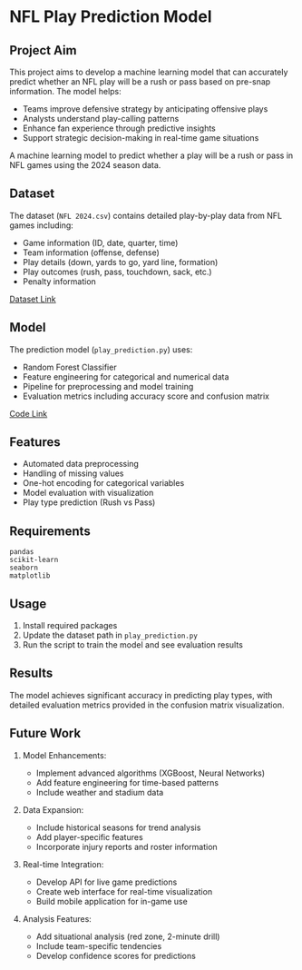 # NFL Play Prediction Model

## Project Aim
This project aims to develop a machine learning model that can accurately predict whether an NFL play will be a rush or pass based on pre-snap information. The model helps:
- Teams improve defensive strategy by anticipating offensive plays
- Analysts understand play-calling patterns
- Enhance fan experience through predictive insights
- Support strategic decision-making in real-time game situations

A machine learning model to predict whether a play will be a rush or pass in NFL games using the 2024 season data.

## Dataset

The dataset (`NFL 2024.csv`) contains detailed play-by-play data from NFL games including:
- Game information (ID, date, quarter, time)
- Team information (offense, defense)
- Play details (down, yards to go, yard line, formation)
- Play outcomes (rush, pass, touchdown, sack, etc.)
- Penalty information

[Dataset Link](https://github.com/saihemanth-codes/nfl-play-prediction/blob/main/NFL%202024.csv)

## Model

The prediction model (`play_prediction.py`) uses:
- Random Forest Classifier
- Feature engineering for categorical and numerical data
- Pipeline for preprocessing and model training
- Evaluation metrics including accuracy score and confusion matrix

[Code Link](https://github.com/saihemanth-codes/nfl-play-prediction/blob/main/play_prediction.py)

## Features

- Automated data preprocessing
- Handling of missing values
- One-hot encoding for categorical variables
- Model evaluation with visualization
- Play type prediction (Rush vs Pass)

## Requirements

```
pandas
scikit-learn
seaborn
matplotlib
```

## Usage

1. Install required packages
2. Update the dataset path in `play_prediction.py`
3. Run the script to train the model and see evaluation results

## Results

The model achieves significant accuracy in predicting play types, with detailed evaluation metrics provided in the confusion matrix visualization.


## Future Work
1. Model Enhancements:
   - Implement advanced algorithms (XGBoost, Neural Networks)
   - Add feature engineering for time-based patterns
   - Include weather and stadium data

2. Data Expansion:
   - Include historical seasons for trend analysis
   - Add player-specific features
   - Incorporate injury reports and roster information

3. Real-time Integration:
   - Develop API for live game predictions
   - Create web interface for real-time visualization
   - Build mobile application for in-game use

4. Analysis Features:
   - Add situational analysis (red zone, 2-minute drill)
   - Include team-specific tendencies
   - Develop confidence scores for predictions
